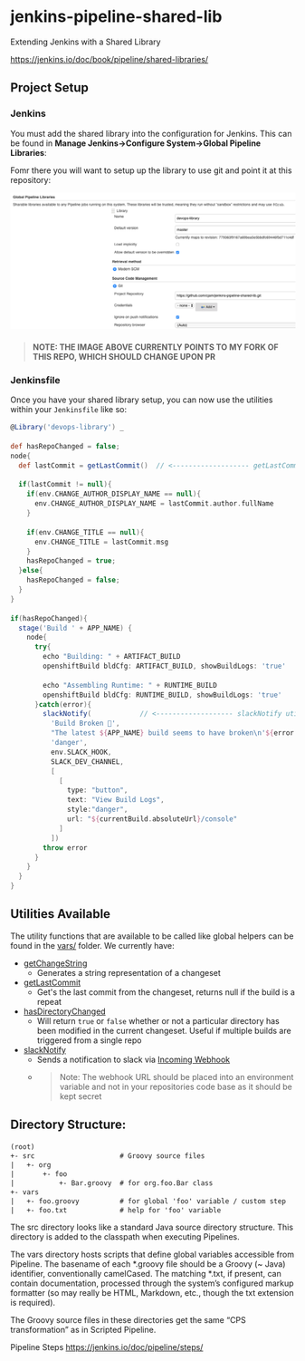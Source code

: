 # jenkins-pipeline-shared-lib
Extending Jenkins with a Shared Library

https://jenkins.io/doc/book/pipeline/shared-libraries/


## Project Setup

### Jenkins

You must add the shared library into the configuration for Jenkins.  This can be found in **Manage Jenkins->Configure System->Global Pipeline Libraries**:

Fomr there you will want to setup up the library to use git and point it at this repository:

![Global Pipeline Setup](./docs/global-pipeline-jenkins-setup.png)

> #### NOTE: THE IMAGE ABOVE CURRENTLY POINTS TO MY FORK OF THIS REPO, WHICH SHOULD CHANGE UPON PR

### Jenkinsfile

Once you have your shared library setup, you can now use the utilities within your `Jenkinsfile` like so:

```groovy
@Library('devops-library') _

def hasRepoChanged = false;
node{
  def lastCommit = getLastCommit()  // <------------------- getLastCommit utility from vars/
  
  if(lastCommit != null){
    if(env.CHANGE_AUTHOR_DISPLAY_NAME == null){
      env.CHANGE_AUTHOR_DISPLAY_NAME = lastCommit.author.fullName
    }

    if(env.CHANGE_TITLE == null){
      env.CHANGE_TITLE = lastCommit.msg
    }
    hasRepoChanged = true;
  }else{
    hasRepoChanged = false;
  }
}

if(hasRepoChanged){
  stage('Build ' + APP_NAME) {
    node{
      try{
        echo "Building: " + ARTIFACT_BUILD
        openshiftBuild bldCfg: ARTIFACT_BUILD, showBuildLogs: 'true'
        
        echo "Assembling Runtime: " + RUNTIME_BUILD
        openshiftBuild bldCfg: RUNTIME_BUILD, showBuildLogs: 'true'
      }catch(error){
        slackNotify(            // <------------------- slackNotify utility from vars/
          'Build Broken 🤕',
          "The latest ${APP_NAME} build seems to have broken\n'${error.message}'",
          'danger',
          env.SLACK_HOOK,
          SLACK_DEV_CHANNEL,
          [
            [
              type: "button",
              text: "View Build Logs",
              style:"danger",           
              url: "${currentBuild.absoluteUrl}/console"
            ]
          ])
        throw error
      }
    }
  }
}
```

## Utilities Available

The utility functions that are available to be called like global helpers can be found in the [vars/](./vars/) folder.  We currently have:

- [getChangeString](./vars/getChangeString.groovy)
    - Generates a string representation of a changeset
- [getLastCommit](./vars/getLastCommit.groovy)
    - Get's the last commit from the changeset, returns null if the build is a repeat
- [hasDirectoryChanged](./vars/hasDirectoryChanged.groovy)
    - Will return `true` or `false` whether or not a particular directory has been modified in the current changeset.  Useful if multiple builds are triggered from a single repo
- [slackNotify](./vars/slackNotify.groovy)
    - Sends a notification to slack via [Incoming Webhook](https://api.slack.com/incoming-webhooks)
    - >Note: The webhook URL should be placed into an environment variable and not in your repositories code base as it should be kept secret


## Directory Structure:

```
(root)
+- src                     # Groovy source files
|   +- org
|       +- foo
|           +- Bar.groovy  # for org.foo.Bar class
+- vars
|   +- foo.groovy          # for global 'foo' variable / custom step
|   +- foo.txt             # help for 'foo' variable
```

The src directory looks like a standard Java source directory structure. This directory is added to the classpath when executing Pipelines.

The vars directory hosts scripts that define global variables accessible from Pipeline. The basename of each *.groovy file should be a Groovy (~ Java) identifier, conventionally camelCased. The matching *.txt, if present, can contain documentation, processed through the system’s configured markup formatter (so may really be HTML, Markdown, etc., though the txt extension is required).

The Groovy source files in these directories get the same “CPS transformation” as in Scripted Pipeline.


Pipeline Steps 
https://jenkins.io/doc/pipeline/steps/
